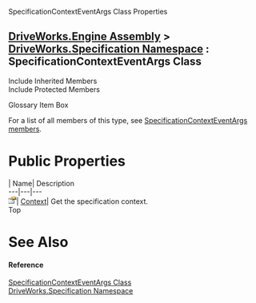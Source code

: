 SpecificationContextEventArgs Class Properties   
  
[DriveWorks.Engine Assembly](topic2156.md) > [DriveWorks.Specification Namespace](topic10764.md) : SpecificationContextEventArgs Class  
---  
  
Include Inherited Members    
Include Protected Members    


Glossary Item Box

For a list of all members of this type, see [SpecificationContextEventArgs members](topic11285.md).

# Public Properties

| Name| Description  
---|---|---  
![Public Property](dotnetimages/publicProperty.gif)| [Context](topic11291.md)| Get the specification context.   
Top

# See Also

#### Reference

[SpecificationContextEventArgs Class](topic11284.md)   
[DriveWorks.Specification Namespace](topic10764.md)


